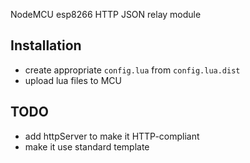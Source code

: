 NodeMCU esp8266 HTTP JSON relay module

## Installation
- create appropriate `config.lua` from `config.lua.dist`
- upload lua files to MCU

## TODO
- add httpServer to make it HTTP-compliant
- make it use standard template